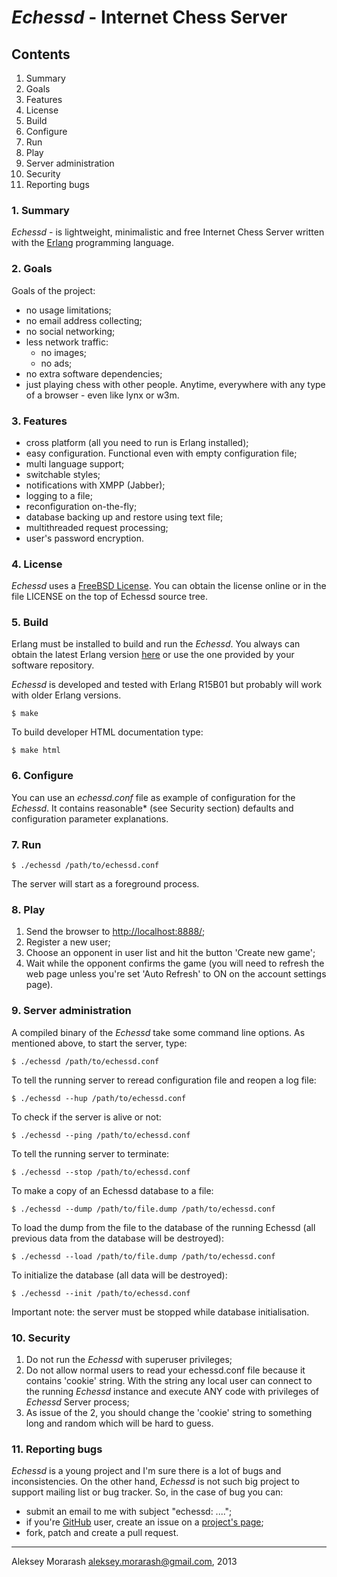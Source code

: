 # _Echessd_ - Internet Chess Server

## Contents

 1. Summary
 2. Goals
 3. Features
 4. License
 5. Build
 6. Configure
 7. Run
 8. Play
 9. Server administration
 10. Security
 11. Reporting bugs

### 1. Summary

_Echessd_ - is lightweight, minimalistic and free Internet Chess
Server written with the [Erlang](http://www.erlang.org/) programming language.

### 2. Goals

Goals of the project:
 - no usage limitations;
 - no email address collecting;
 - no social networking;
 - less network traffic:
   - no images;
   - no ads;
 - no extra software dependencies;
 - just playing chess with other people. Anytime, everywhere
   with any type of a browser - even like lynx or w3m.

### 3. Features

 - cross platform (all you need to run is Erlang installed);
 - easy configuration. Functional even with empty configuration file;
 - multi language support;
 - switchable styles;
 - notifications with XMPP (Jabber);
 - logging to a file;
 - reconfiguration on-the-fly;
 - database backing up and restore using text file;
 - multithreaded request processing;
 - user's password encryption.

### 4. License

_Echessd_ uses a [FreeBSD License](http://www.freebsd.org/copyright/freebsd-license.html).
You can obtain the license online or in the file LICENSE on the top of Echessd source tree.

### 5. Build

Erlang must be installed to build and run the _Echessd_.
You always can obtain the latest Erlang version [here](http://www.erlang.org/download.html)
or use the one provided by your software repository.

_Echessd_ is developed and tested with Erlang R15B01 but probably
will work with older Erlang versions.

    $ make

To build developer HTML documentation type:

    $ make html

### 6. Configure

You can use an _echessd.conf_ file as example of configuration for the _Echessd_.
It contains reasonable* (see Security section) defaults and configuration
parameter explanations.

### 7. Run

    $ ./echessd /path/to/echessd.conf

The server will start as a foreground process.

### 8. Play

1. Send the browser to [http://localhost:8888/](http://localhost:8888/);
2. Register a new user;
3. Choose an opponent in user list and hit the button 'Create new game';
4. Wait while the opponent confirms the game (you will need to
 refresh the web page unless you're set 'Auto Refresh' to ON on the
 account settings page).

### 9. Server administration

A compiled binary of the _Echessd_ take some command line options.
As mentioned above, to start the server, type:

    $ ./echessd /path/to/echessd.conf

To tell the running server to reread configuration file and reopen a log file:

    $ ./echessd --hup /path/to/echessd.conf

To check if the server is alive or not:

    $ ./echessd --ping /path/to/echessd.conf

To tell the running server to terminate:

    $ ./echessd --stop /path/to/echessd.conf

To make a copy of an Echessd database to a file:

    $ ./echessd --dump /path/to/file.dump /path/to/echessd.conf

To load the dump from the file to the database of the running Echessd
(all previous data from the database will be destroyed):

    $ ./echessd --load /path/to/file.dump /path/to/echessd.conf

To initialize the database (all data will be destroyed):

    $ ./echessd --init /path/to/echessd.conf

Important note: the server must be stopped while database initialisation.

### 10. Security

1. Do not run the _Echessd_ with superuser privileges;
2. Do not allow normal users to read your echessd.conf file
   because it contains 'cookie' string. With the string any
   local user can connect to the running _Echessd_ instance and
   execute ANY code with privileges of _Echessd_ Server process;
3. As issue of the 2, you should change the 'cookie' string to
   something long and random which will be hard to guess.

### 11. Reporting bugs

_Echessd_ is a young project and I'm sure there is a lot of bugs
and inconsistencies. On the other hand, _Echessd_ is not such
big project to support mailing list or bug tracker. So, in the
case of bug you can:

 - submit an email to me with subject "echessd: ....";
 - if you're [GitHub](https://github.com/) user, create an issue on a
   [project's page](https://github.com/tuxofil/echessd/issues/new);
 - fork, patch and create a pull request.

-----------------------------------------------------------------
Aleksey Morarash <aleksey.morarash@gmail.com>, 2013
